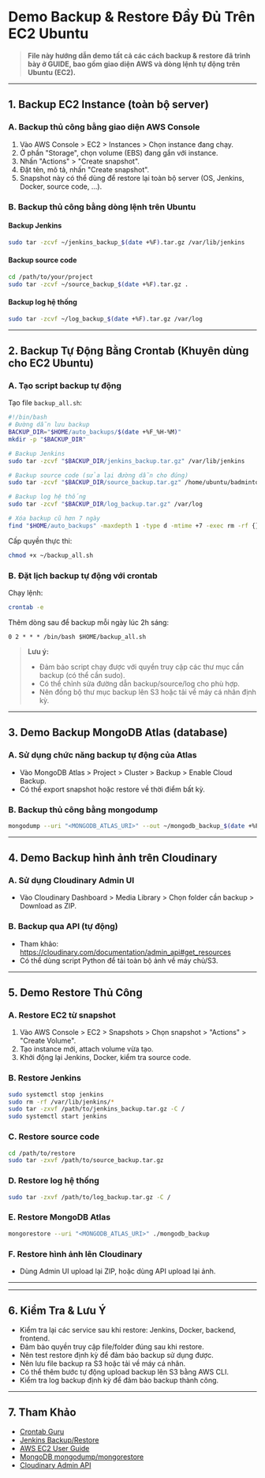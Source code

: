 
# Demo Backup & Restore Đầy Đủ Trên EC2 Ubuntu

> **File này hướng dẫn demo tất cả các cách backup & restore đã trình bày ở GUIDE, bao gồm giao diện AWS và dòng lệnh tự động trên Ubuntu (EC2).**

---


## 1. Backup EC2 Instance (toàn bộ server)

### A. Backup thủ công bằng giao diện AWS Console
1. Vào AWS Console > EC2 > Instances > Chọn instance đang chạy.
2. Ở phần "Storage", chọn volume (EBS) đang gắn với instance.
3. Nhấn "Actions" > "Create snapshot".
4. Đặt tên, mô tả, nhấn "Create snapshot".
5. Snapshot này có thể dùng để restore lại toàn bộ server (OS, Jenkins, Docker, source code, ...).

### B. Backup thủ công bằng dòng lệnh trên Ubuntu
#### Backup Jenkins
```bash
sudo tar -zcvf ~/jenkins_backup_$(date +%F).tar.gz /var/lib/jenkins
```
#### Backup source code
```bash
cd /path/to/your/project
sudo tar -zcvf ~/source_backup_$(date +%F).tar.gz .
```
#### Backup log hệ thống
```bash
sudo tar -zcvf ~/log_backup_$(date +%F).tar.gz /var/log
```

---


## 2. Backup Tự Động Bằng Crontab (Khuyên dùng cho EC2 Ubuntu)

### A. Tạo script backup tự động
Tạo file `backup_all.sh`:
```bash
#!/bin/bash
# Đường dẫn lưu backup
BACKUP_DIR="$HOME/auto_backups/$(date +%F_%H-%M)"
mkdir -p "$BACKUP_DIR"

# Backup Jenkins
sudo tar -zcvf "$BACKUP_DIR/jenkins_backup.tar.gz" /var/lib/jenkins

# Backup source code (sửa lại đường dẫn cho đúng)
sudo tar -zcvf "$BACKUP_DIR/source_backup.tar.gz" /home/ubuntu/badminton-web-ver2

# Backup log hệ thống
sudo tar -zcvf "$BACKUP_DIR/log_backup.tar.gz" /var/log

# Xóa backup cũ hơn 7 ngày
find "$HOME/auto_backups" -maxdepth 1 -type d -mtime +7 -exec rm -rf {} +
```
Cấp quyền thực thi:
```bash
chmod +x ~/backup_all.sh
```

### B. Đặt lịch backup tự động với crontab
Chạy lệnh:
```bash
crontab -e
```
Thêm dòng sau để backup mỗi ngày lúc 2h sáng:
```
0 2 * * * /bin/bash $HOME/backup_all.sh
```

> **Lưu ý:**
> - Đảm bảo script chạy được với quyền truy cập các thư mục cần backup (có thể cần sudo).
> - Có thể chỉnh sửa đường dẫn backup/source/log cho phù hợp.
> - Nên đồng bộ thư mục backup lên S3 hoặc tải về máy cá nhân định kỳ.

---


## 3. Demo Backup MongoDB Atlas (database)

### A. Sử dụng chức năng backup tự động của Atlas
- Vào MongoDB Atlas > Project > Cluster > Backup > Enable Cloud Backup.
- Có thể export snapshot hoặc restore về thời điểm bất kỳ.

### B. Backup thủ công bằng mongodump
```bash
mongodump --uri "<MONGODB_ATLAS_URI>" --out ~/mongodb_backup_$(date +%F)
```

---

## 4. Demo Backup hình ảnh trên Cloudinary

### A. Sử dụng Cloudinary Admin UI
- Vào Cloudinary Dashboard > Media Library > Chọn folder cần backup > Download as ZIP.

### B. Backup qua API (tự động)
- Tham khảo: https://cloudinary.com/documentation/admin_api#get_resources
- Có thể dùng script Python để tải toàn bộ ảnh về máy chủ/S3.

---

## 5. Demo Restore Thủ Công

### A. Restore EC2 từ snapshot
1. Vào AWS Console > EC2 > Snapshots > Chọn snapshot > "Actions" > "Create Volume".
2. Tạo instance mới, attach volume vừa tạo.
3. Khởi động lại Jenkins, Docker, kiểm tra source code.

### B. Restore Jenkins
```bash
sudo systemctl stop jenkins
sudo rm -rf /var/lib/jenkins/*
sudo tar -zxvf /path/to/jenkins_backup.tar.gz -C /
sudo systemctl start jenkins
```

### C. Restore source code
```bash
cd /path/to/restore
sudo tar -zxvf /path/to/source_backup.tar.gz
```

### D. Restore log hệ thống
```bash
sudo tar -zxvf /path/to/log_backup.tar.gz -C /
```

### E. Restore MongoDB Atlas
```bash
mongorestore --uri "<MONGODB_ATLAS_URI>" ./mongodb_backup
```

### F. Restore hình ảnh lên Cloudinary
- Dùng Admin UI upload lại ZIP, hoặc dùng API upload lại ảnh.

---


---

## 6. Kiểm Tra & Lưu Ý
- Kiểm tra lại các service sau khi restore: Jenkins, Docker, backend, frontend.
- Đảm bảo quyền truy cập file/folder đúng sau khi restore.
- Nên test restore định kỳ để đảm bảo backup sử dụng được.
- Nên lưu file backup ra S3 hoặc tải về máy cá nhân.
- Có thể thêm bước tự động upload backup lên S3 bằng AWS CLI.
- Kiểm tra log backup định kỳ để đảm bảo backup thành công.

---

## 7. Tham Khảo
- [Crontab Guru](https://crontab.guru/)
- [Jenkins Backup/Restore](https://www.jenkins.io/doc/book/system-administration/backing-up/)
- [AWS EC2 User Guide](https://docs.aws.amazon.com/AWSEC2/latest/UserGuide/)
- [MongoDB mongodump/mongorestore](https://www.mongodb.com/docs/database-tools/mongodump/)
- [Cloudinary Admin API](https://cloudinary.com/documentation/admin_api)
